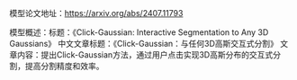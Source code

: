 模型论文地址：https://arxiv.org/abs/2407.11793

模型概述：标题：《Click-Gaussian: Interactive Segmentation to Any 3D Gaussians》
中文文章标题：《Click-Gaussian：与任何3D高斯交互式分割》
文章内容：提出Click-Gaussian方法，通过用户点击实现3D高斯分布的交互式分割，提高分割精度和效率。
